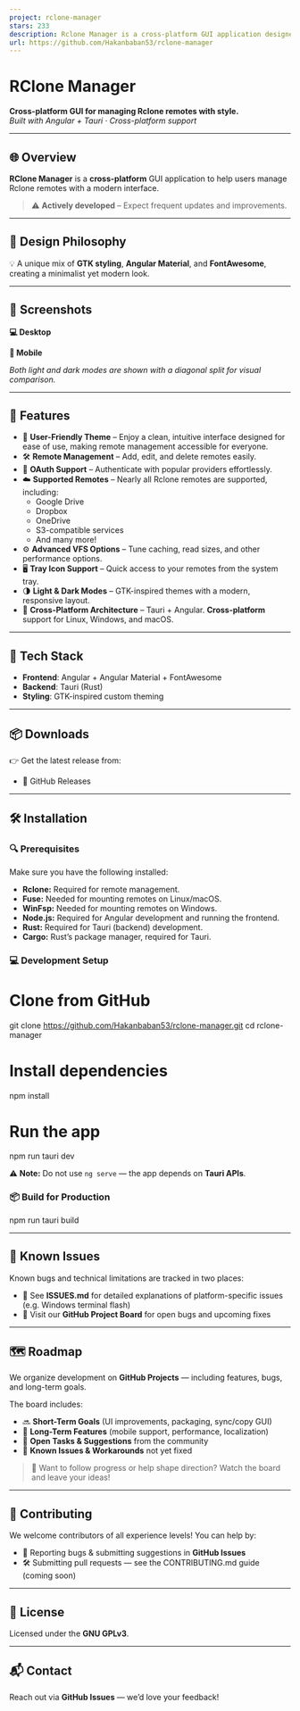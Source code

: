 ```yaml
---
project: rclone-manager
stars: 233
description: Rclone Manager is a cross-platform GUI application designed to help users manage Rclone remotes efficiently.
url: https://github.com/Hakanbaban53/rclone-manager
---
```


  
RClone Manager
=================

**Cross-platform GUI for managing Rclone remotes with style.**  
_Built with Angular + Tauri · Cross-platform support_

* * *

🌐 Overview
-----------

**RClone Manager** is a **cross-platform** GUI application to help users manage Rclone remotes with a modern interface.

> ⚠️ **Actively developed** – Expect frequent updates and improvements.

* * *

🎨 Design Philosophy
--------------------

💡 A unique mix of **GTK styling**, **Angular Material**, and **FontAwesome**, creating a minimalist yet modern look.

* * *

📸 Screenshots
--------------

**💻 Desktop**  

**📱 Mobile**  

_Both light and dark modes are shown with a diagonal split for visual comparison._

* * *

🚀 Features
-----------

-   🎨 **User-Friendly Theme** – Enjoy a clean, intuitive interface designed for ease of use, making remote management accessible for everyone.
-   🛠 **Remote Management** – Add, edit, and delete remotes easily.
-   🔐 **OAuth Support** – Authenticate with popular providers effortlessly.
-   ☁️ **Supported Remotes** – Nearly all Rclone remotes are supported, including:
    -   Google Drive
    -   Dropbox
    -   OneDrive
    -   S3-compatible services
    -   And many more!
-   ⚙️ **Advanced VFS Options** – Tune caching, read sizes, and other performance options.
-   🖥 **Tray Icon Support** – Quick access to your remotes from the system tray.
-   🌗 **Light & Dark Modes** – GTK-inspired themes with a modern, responsive layout.
-   🧪 **Cross-Platform Architecture** – Tauri + Angular. **Cross-platform** support for Linux, Windows, and macOS.

* * *

🔧 Tech Stack
-------------

-   **Frontend**: Angular + Angular Material + FontAwesome
-   **Backend**: Tauri (Rust)
-   **Styling**: GTK-inspired custom theming

* * *

📦 Downloads
------------

👉 Get the latest release from:

-   🔗 GitHub Releases

* * *

🛠️ Installation
----------------

### 🔍 Prerequisites

Make sure you have the following installed:

-   **Rclone:** Required for remote management.
-   **Fuse:** Needed for mounting remotes on Linux/macOS.
-   **WinFsp:** Needed for mounting remotes on Windows.
-   **Node.js:** Required for Angular development and running the frontend.
-   **Rust:** Required for Tauri (backend) development.
-   **Cargo:** Rust’s package manager, required for Tauri.

### 💻 Development Setup

# Clone from GitHub
git clone https://github.com/Hakanbaban53/rclone-manager.git
cd rclone-manager

# Install dependencies
npm install

# Run the app
npm run tauri dev

⚠️ **Note:** Do not use `ng serve` — the app depends on **Tauri APIs**.

### 📦 Build for Production

npm run tauri build

* * *

🐞 Known Issues
---------------

Known bugs and technical limitations are tracked in two places:

-   📄 See **ISSUES.md** for detailed explanations of platform-specific issues (e.g. Windows terminal flash)
-   📌 Visit our **GitHub Project Board** for open bugs and upcoming fixes

* * *

🗺️ Roadmap
-----------

We organize development on **GitHub Projects** — including features, bugs, and long-term goals.

The board includes:

-   🔜 **Short-Term Goals** (UI improvements, packaging, sync/copy GUI)
-   🚀 **Long-Term Features** (mobile support, performance, localization)
-   🧩 **Open Tasks & Suggestions** from the community
-   🐛 **Known Issues & Workarounds** not yet fixed

> 🧠 Want to follow progress or help shape direction? Watch the board and leave your ideas!

* * *

🤝 Contributing
---------------

We welcome contributors of all experience levels! You can help by:

-   🐛 Reporting bugs & submitting suggestions in **GitHub Issues**
-   🛠️ Submitting pull requests — see the CONTRIBUTING.md guide (coming soon)

* * *

📜 License
----------

Licensed under the **GNU GPLv3**.

* * *

📬 Contact
----------

Reach out via **GitHub Issues** — we’d love your feedback!
